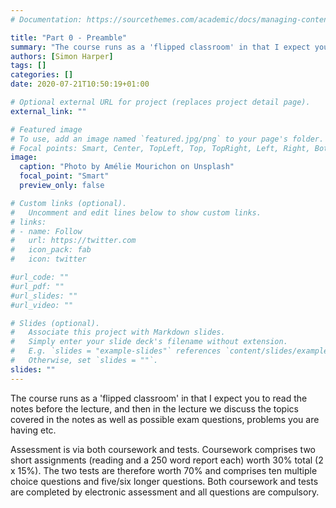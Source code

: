 ```yaml
---
# Documentation: https://sourcethemes.com/academic/docs/managing-content/

title: "Part 0 - Preamble"
summary: "The course runs as a 'flipped classroom' in that I expect you to read the notes before the lecture, and then in the lecture we discuss the topics covered in the notes as well as possible exam questions, problems you are having etc."
authors: [Simon Harper]
tags: []
categories: []
date: 2020-07-21T10:50:19+01:00

# Optional external URL for project (replaces project detail page).
external_link: ""

# Featured image
# To use, add an image named `featured.jpg/png` to your page's folder.
# Focal points: Smart, Center, TopLeft, Top, TopRight, Left, Right, BottomLeft, Bottom, BottomRight.
image:
  caption: "Photo by Amélie Mourichon on Unsplash"
  focal_point: "Smart"
  preview_only: false

# Custom links (optional).
#   Uncomment and edit lines below to show custom links.
# links:
# - name: Follow
#   url: https://twitter.com
#   icon_pack: fab
#   icon: twitter

#url_code: ""
#url_pdf: ""
#url_slides: ""
#url_video: ""

# Slides (optional).
#   Associate this project with Markdown slides.
#   Simply enter your slide deck's filename without extension.
#   E.g. `slides = "example-slides"` references `content/slides/example-slides.md`.
#   Otherwise, set `slides = ""`.
slides: ""
---
```

The course runs as a 'flipped classroom' in that I expect you to read the notes before the lecture, and then in the lecture we discuss the topics covered in the notes as well as possible exam questions, problems you are having etc.

Assessment is via both coursework and tests. Coursework comprises two short assignments (reading and a 250 word report each) worth 30% total (2 x 15%). The two tests are therefore worth 70% and comprises ten multiple choice questions and five/six longer questions. Both coursework and tests are completed by electronic assessment and all questions are compulsory.
